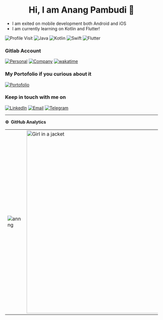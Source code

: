 
<p align="center"> <h1 align="center"> Hi, I am Anang Pambudi 👋</h1></p>
<p align="center">

<ul>
<!---
<li>I open for work as an Android Native Developer</li>
-->
<li>I am exited on mobile development both Android and iOS</li>
<li>I am currently learning on Kotlin and Flutter!</li>
</ul>

![Profile Visit](https://komarev.com/ghpvc/?username=annng&label=Profile%20Visits&color=blue&style=plastic%22%20alt=%adeds)
![Java](https://img.shields.io/badge/-Java-333333?style=flat&logo=Java&logoColor=007ACC)
![Kotlin](https://img.shields.io/badge/-Kotlin-333333?style=flat&logo=Kotlin)
![Swift](https://img.shields.io/badge/-Swift-333333?style=flat&logo=Swift)
![Flutter](https://img.shields.io/badge/-Flutter-333333?style=flat&logo=flutter)


### Gitlab Account


<a href="https://gitlab.com/pa_m">![Personal](https://img.shields.io/badge/-Personal-333333?style=flat&logo=gitlab)</a>
<a href="https://gitlab.com/anang.pambudi">![Company](https://img.shields.io/badge/-Company-333333?style=flat&logo=gitlab)</a>
[![wakatime](https://wakatime.com/badge/user/b09c4b81-e2ba-4548-84d3-4ac41d1be87f.svg)](https://wakatime.com/@b09c4b81-e2ba-4548-84d3-4ac41d1be87f)


### My Portofolio if you curious about it
<a href="https://github.com/annng/Portofolio">![Portofolio](https://img.shields.io/badge/android-14C38E?style=flat&logo=android&logoColor=white)</a>

### Keep in touch with me on
<a href="https://www.linkedin.com/in/anang-pambudi-2b55b1129/">![LinkedIn](https://img.shields.io/badge/LinkedIn-FFFFFF?style=flat&logo=linkedin&logoColor=blue)</a>
<a href="mailto:anangpambudi101@gmail.com">![Email](https://img.shields.io/badge/Gmail-FFFFFF?style=flat&logo=gmail&logoColor=white?link=mailto:dadang.kotz@gmail.com)</a>
<a href="https://t.me/anangpmb">![Telegram](https://img.shields.io/badge/Telegram-FFFFFF?style=flat&logo=telegram&logoColor=white?link=https://t.me/irfanirawansukirman)</a>

***
**⚙️ &nbsp;GitHub Analytics**
<table style="width:100%">
  <tr>
    <td> <img src="https://github-readme-stats.vercel.app/api?username=annng&show_icons=true&theme=dark&locale=en&hide_border=true&include_all_commit" alt="annng" /></td>
    <td> <img src="https://wakatime.com/share/@anangpmb/01c4ec0a-40aa-420b-b33f-81259276b67f.svg" alt="Girl in a jacket" width="500" height="600"/></td>
  </tr>
</table>
<!-- 
📊 &nbsp;**This week I spent my time on**

<img src="https://wakatime.com/share/@anangpmb/d8784e6b-2a8c-4ba7-989e-cc4f6a07248f.svg"  width="500" height="600"/> -->

